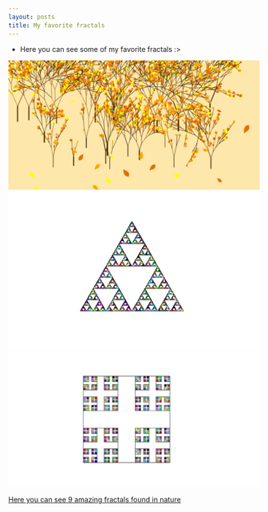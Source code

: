 ```yaml
---
layout: posts
title: My favorite fractals
---
```


- Here you can see some of my favorite fractals :>


![alt text](../assets/images/forest.png "Jungle")
![alt text](../assets/images/triangle.jpeg.png "Triangle")
![alt text](../assets/images/square.png "Square")


[Here you can see 9 amazing fractals found in nature](http://www.treehugger.com/amazing-fractals-found-in-nature-4868776)